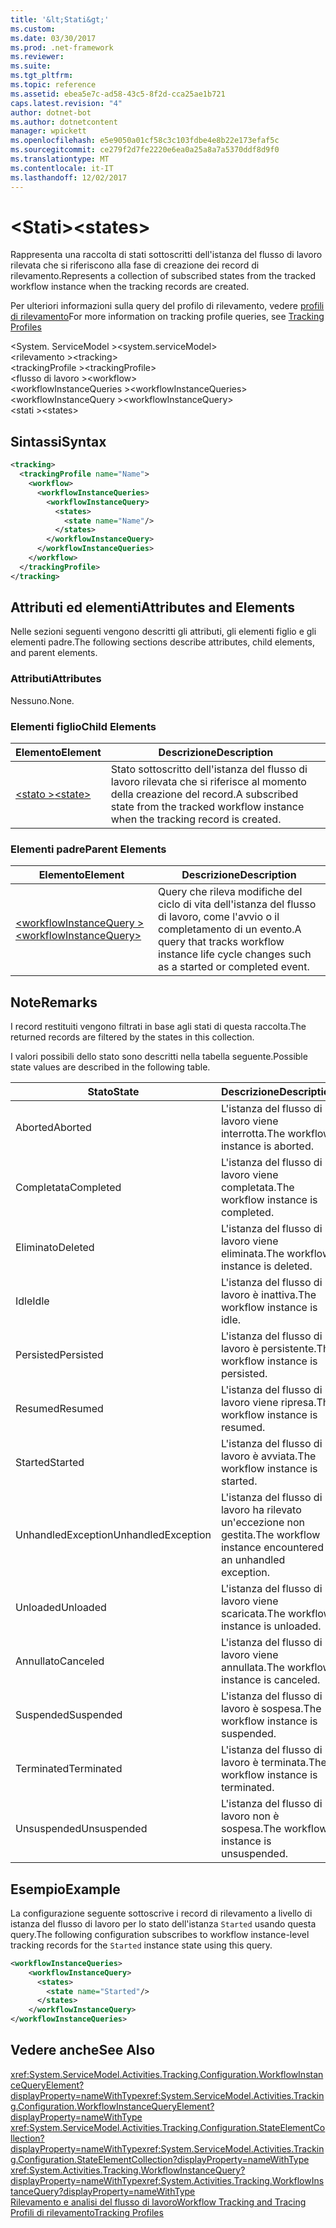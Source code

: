 ```yaml
---
title: '&lt;Stati&gt;'
ms.custom: 
ms.date: 03/30/2017
ms.prod: .net-framework
ms.reviewer: 
ms.suite: 
ms.tgt_pltfrm: 
ms.topic: reference
ms.assetid: ebea5e7c-ad58-43c5-8f2d-cca25ae1b721
caps.latest.revision: "4"
author: dotnet-bot
ms.author: dotnetcontent
manager: wpickett
ms.openlocfilehash: e5e9050a01cf58c3c103fdbe4e8b22e173efaf5c
ms.sourcegitcommit: ce279f2d7fe2220e6ea0a25a8a7a5370ddf8d9f0
ms.translationtype: MT
ms.contentlocale: it-IT
ms.lasthandoff: 12/02/2017
---
```

# <a name="ltstatesgt"></a><span data-ttu-id="2e772-102">&lt;Stati&gt;</span><span class="sxs-lookup"><span data-stu-id="2e772-102">&lt;states&gt;</span></span>
<span data-ttu-id="2e772-103">Rappresenta una raccolta di stati sottoscritti dell'istanza del flusso di lavoro rilevata che si riferiscono alla fase di creazione dei record di rilevamento.</span><span class="sxs-lookup"><span data-stu-id="2e772-103">Represents a collection of subscribed states from the tracked workflow instance when the tracking records are created.</span></span>  
  
 <span data-ttu-id="2e772-104">Per ulteriori informazioni sulla query del profilo di rilevamento, vedere [profili di rilevamento](../../../../../docs/framework/windows-workflow-foundation/tracking-profiles.md)</span><span class="sxs-lookup"><span data-stu-id="2e772-104">For more information on tracking profile queries, see [Tracking Profiles](../../../../../docs/framework/windows-workflow-foundation/tracking-profiles.md)</span></span>  
  
<span data-ttu-id="2e772-105">\<System. ServiceModel ></span><span class="sxs-lookup"><span data-stu-id="2e772-105">\<system.serviceModel></span></span>  
<span data-ttu-id="2e772-106">\<rilevamento ></span><span class="sxs-lookup"><span data-stu-id="2e772-106">\<tracking></span></span>  
<span data-ttu-id="2e772-107">\<trackingProfile ></span><span class="sxs-lookup"><span data-stu-id="2e772-107">\<trackingProfile></span></span>  
<span data-ttu-id="2e772-108">\<flusso di lavoro ></span><span class="sxs-lookup"><span data-stu-id="2e772-108">\<workflow></span></span>  
<span data-ttu-id="2e772-109">\<workflowInstanceQueries ></span><span class="sxs-lookup"><span data-stu-id="2e772-109">\<workflowInstanceQueries></span></span>  
<span data-ttu-id="2e772-110">\<workflowInstanceQuery ></span><span class="sxs-lookup"><span data-stu-id="2e772-110">\<workflowInstanceQuery></span></span>  
<span data-ttu-id="2e772-111">\<stati ></span><span class="sxs-lookup"><span data-stu-id="2e772-111">\<states></span></span>  
  
## <a name="syntax"></a><span data-ttu-id="2e772-112">Sintassi</span><span class="sxs-lookup"><span data-stu-id="2e772-112">Syntax</span></span>  
  
```xml  
<tracking>
  <trackingProfile name="Name">
    <workflow>
      <workflowInstanceQueries>
        <workflowInstanceQuery>
          <states>
            <state name="Name"/>
          </states>
        </workflowInstanceQuery>
      </workflowInstanceQueries>
    </workflow>
  </trackingProfile>
</tracking>  
```  
  
## <a name="attributes-and-elements"></a><span data-ttu-id="2e772-113">Attributi ed elementi</span><span class="sxs-lookup"><span data-stu-id="2e772-113">Attributes and Elements</span></span>  
 <span data-ttu-id="2e772-114">Nelle sezioni seguenti vengono descritti gli attributi, gli elementi figlio e gli elementi padre.</span><span class="sxs-lookup"><span data-stu-id="2e772-114">The following sections describe attributes, child elements, and parent elements.</span></span>  
  
### <a name="attributes"></a><span data-ttu-id="2e772-115">Attributi</span><span class="sxs-lookup"><span data-stu-id="2e772-115">Attributes</span></span>  
 <span data-ttu-id="2e772-116">Nessuno.</span><span class="sxs-lookup"><span data-stu-id="2e772-116">None.</span></span>  
  
### <a name="child-elements"></a><span data-ttu-id="2e772-117">Elementi figlio</span><span class="sxs-lookup"><span data-stu-id="2e772-117">Child Elements</span></span>  
  
|<span data-ttu-id="2e772-118">Elemento</span><span class="sxs-lookup"><span data-stu-id="2e772-118">Element</span></span>|<span data-ttu-id="2e772-119">Descrizione</span><span class="sxs-lookup"><span data-stu-id="2e772-119">Description</span></span>|  
|-------------|-----------------|  
|[<span data-ttu-id="2e772-120">\<stato ></span><span class="sxs-lookup"><span data-stu-id="2e772-120">\<state></span></span>](../../../../../docs/framework/configure-apps/file-schema/windows-workflow-foundation/states.md)|<span data-ttu-id="2e772-121">Stato sottoscritto dell'istanza del flusso di lavoro rilevata che si riferisce al momento della creazione del record.</span><span class="sxs-lookup"><span data-stu-id="2e772-121">A subscribed state from the tracked workflow instance when the tracking record is created.</span></span>|  
  
### <a name="parent-elements"></a><span data-ttu-id="2e772-122">Elementi padre</span><span class="sxs-lookup"><span data-stu-id="2e772-122">Parent Elements</span></span>  
  
|<span data-ttu-id="2e772-123">Elemento</span><span class="sxs-lookup"><span data-stu-id="2e772-123">Element</span></span>|<span data-ttu-id="2e772-124">Descrizione</span><span class="sxs-lookup"><span data-stu-id="2e772-124">Description</span></span>|  
|-------------|-----------------|  
|[<span data-ttu-id="2e772-125">\<workflowInstanceQuery ></span><span class="sxs-lookup"><span data-stu-id="2e772-125">\<workflowInstanceQuery></span></span>](../../../../../docs/framework/configure-apps/file-schema/windows-workflow-foundation/workflowinstancequery.md)|<span data-ttu-id="2e772-126">Query che rileva modifiche del ciclo di vita dell'istanza del flusso di lavoro, come l'avvio o il completamento di un evento.</span><span class="sxs-lookup"><span data-stu-id="2e772-126">A query that tracks workflow instance life cycle changes such as a started or completed event.</span></span>|  
  
## <a name="remarks"></a><span data-ttu-id="2e772-127">Note</span><span class="sxs-lookup"><span data-stu-id="2e772-127">Remarks</span></span>  
 <span data-ttu-id="2e772-128">I record restituiti vengono filtrati in base agli stati di questa raccolta.</span><span class="sxs-lookup"><span data-stu-id="2e772-128">The returned records are filtered by the states in this collection.</span></span>  
  
 <span data-ttu-id="2e772-129">I valori possibili dello stato sono descritti nella tabella seguente.</span><span class="sxs-lookup"><span data-stu-id="2e772-129">Possible state values are described in the following table.</span></span>  
  
|<span data-ttu-id="2e772-130">Stato</span><span class="sxs-lookup"><span data-stu-id="2e772-130">State</span></span>|<span data-ttu-id="2e772-131">Descrizione</span><span class="sxs-lookup"><span data-stu-id="2e772-131">Description</span></span>|  
|-----------|-----------------|  
|<span data-ttu-id="2e772-132">Aborted</span><span class="sxs-lookup"><span data-stu-id="2e772-132">Aborted</span></span>|<span data-ttu-id="2e772-133">L'istanza del flusso di lavoro viene interrotta.</span><span class="sxs-lookup"><span data-stu-id="2e772-133">The workflow instance is aborted.</span></span>|  
|<span data-ttu-id="2e772-134">Completata</span><span class="sxs-lookup"><span data-stu-id="2e772-134">Completed</span></span>|<span data-ttu-id="2e772-135">L'istanza del flusso di lavoro viene completata.</span><span class="sxs-lookup"><span data-stu-id="2e772-135">The workflow instance is completed.</span></span>|  
|<span data-ttu-id="2e772-136">Eliminato</span><span class="sxs-lookup"><span data-stu-id="2e772-136">Deleted</span></span>|<span data-ttu-id="2e772-137">L'istanza del flusso di lavoro viene eliminata.</span><span class="sxs-lookup"><span data-stu-id="2e772-137">The workflow instance is deleted.</span></span>|  
|<span data-ttu-id="2e772-138">Idle</span><span class="sxs-lookup"><span data-stu-id="2e772-138">Idle</span></span>|<span data-ttu-id="2e772-139">L'istanza del flusso di lavoro è inattiva.</span><span class="sxs-lookup"><span data-stu-id="2e772-139">The workflow instance is idle.</span></span>|  
|<span data-ttu-id="2e772-140">Persisted</span><span class="sxs-lookup"><span data-stu-id="2e772-140">Persisted</span></span>|<span data-ttu-id="2e772-141">L'istanza del flusso di lavoro è persistente.</span><span class="sxs-lookup"><span data-stu-id="2e772-141">The workflow instance is persisted.</span></span>|  
|<span data-ttu-id="2e772-142">Resumed</span><span class="sxs-lookup"><span data-stu-id="2e772-142">Resumed</span></span>|<span data-ttu-id="2e772-143">L'istanza del flusso di lavoro viene ripresa.</span><span class="sxs-lookup"><span data-stu-id="2e772-143">The workflow instance is resumed.</span></span>|  
|<span data-ttu-id="2e772-144">Started</span><span class="sxs-lookup"><span data-stu-id="2e772-144">Started</span></span>|<span data-ttu-id="2e772-145">L'istanza del flusso di lavoro è avviata.</span><span class="sxs-lookup"><span data-stu-id="2e772-145">The workflow instance is started.</span></span>|  
|<span data-ttu-id="2e772-146">UnhandledException</span><span class="sxs-lookup"><span data-stu-id="2e772-146">UnhandledException</span></span>|<span data-ttu-id="2e772-147">L'istanza del flusso di lavoro ha rilevato un'eccezione non gestita.</span><span class="sxs-lookup"><span data-stu-id="2e772-147">The workflow instance encountered an unhandled exception.</span></span>|  
|<span data-ttu-id="2e772-148">Unloaded</span><span class="sxs-lookup"><span data-stu-id="2e772-148">Unloaded</span></span>|<span data-ttu-id="2e772-149">L'istanza del flusso di lavoro viene scaricata.</span><span class="sxs-lookup"><span data-stu-id="2e772-149">The workflow instance is unloaded.</span></span>|  
|<span data-ttu-id="2e772-150">Annullato</span><span class="sxs-lookup"><span data-stu-id="2e772-150">Canceled</span></span>|<span data-ttu-id="2e772-151">L'istanza del flusso di lavoro viene annullata.</span><span class="sxs-lookup"><span data-stu-id="2e772-151">The workflow instance is canceled.</span></span>|  
|<span data-ttu-id="2e772-152">Suspended</span><span class="sxs-lookup"><span data-stu-id="2e772-152">Suspended</span></span>|<span data-ttu-id="2e772-153">L'istanza del flusso di lavoro è sospesa.</span><span class="sxs-lookup"><span data-stu-id="2e772-153">The workflow instance is suspended.</span></span>|  
|<span data-ttu-id="2e772-154">Terminated</span><span class="sxs-lookup"><span data-stu-id="2e772-154">Terminated</span></span>|<span data-ttu-id="2e772-155">L'istanza del flusso di lavoro è terminata.</span><span class="sxs-lookup"><span data-stu-id="2e772-155">The workflow instance is terminated.</span></span>|  
|<span data-ttu-id="2e772-156">Unsuspended</span><span class="sxs-lookup"><span data-stu-id="2e772-156">Unsuspended</span></span>|<span data-ttu-id="2e772-157">L'istanza del flusso di lavoro non è sospesa.</span><span class="sxs-lookup"><span data-stu-id="2e772-157">The workflow instance is unsuspended.</span></span>|  
  
## <a name="example"></a><span data-ttu-id="2e772-158">Esempio</span><span class="sxs-lookup"><span data-stu-id="2e772-158">Example</span></span>  
 <span data-ttu-id="2e772-159">La configurazione seguente sottoscrive i record di rilevamento a livello di istanza del flusso di lavoro per lo stato dell'istanza `Started` usando questa query.</span><span class="sxs-lookup"><span data-stu-id="2e772-159">The following configuration subscribes to workflow instance-level tracking records for the `Started` instance state using this query.</span></span>  
  
```xml  
<workflowInstanceQueries>  
    <workflowInstanceQuery>  
      <states>  
        <state name="Started"/>  
      </states>  
    </workflowInstanceQuery>  
</workflowInstanceQueries>  
```  
  
## <a name="see-also"></a><span data-ttu-id="2e772-160">Vedere anche</span><span class="sxs-lookup"><span data-stu-id="2e772-160">See Also</span></span>  
 <span data-ttu-id="2e772-161"><xref:System.ServiceModel.Activities.Tracking.Configuration.WorkflowInstanceQueryElement?displayProperty=nameWithType></span><span class="sxs-lookup"><span data-stu-id="2e772-161"><xref:System.ServiceModel.Activities.Tracking.Configuration.WorkflowInstanceQueryElement?displayProperty=nameWithType></span></span>       
 <span data-ttu-id="2e772-162"><xref:System.ServiceModel.Activities.Tracking.Configuration.StateElementCollection?displayProperty=nameWithType></span><span class="sxs-lookup"><span data-stu-id="2e772-162"><xref:System.ServiceModel.Activities.Tracking.Configuration.StateElementCollection?displayProperty=nameWithType></span></span>       
 <span data-ttu-id="2e772-163"><xref:System.Activities.Tracking.WorkflowInstanceQuery?displayProperty=nameWithType></span><span class="sxs-lookup"><span data-stu-id="2e772-163"><xref:System.Activities.Tracking.WorkflowInstanceQuery?displayProperty=nameWithType></span></span>       
 [<span data-ttu-id="2e772-164">Rilevamento e analisi del flusso di lavoro</span><span class="sxs-lookup"><span data-stu-id="2e772-164">Workflow Tracking and Tracing</span></span>](../../../../../docs/framework/windows-workflow-foundation/workflow-tracking-and-tracing.md)  
 [<span data-ttu-id="2e772-165">Profili di rilevamento</span><span class="sxs-lookup"><span data-stu-id="2e772-165">Tracking Profiles</span></span>](../../../../../docs/framework/windows-workflow-foundation/tracking-profiles.md)
